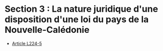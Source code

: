 # Section 3 : La nature juridique d'une disposition d'une loi du pays de la Nouvelle-Calédonie

- [Article L224-5](article-l224-5.md)
